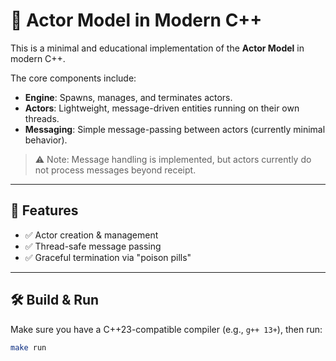 # 🧠 Actor Model in Modern C++

This is a minimal and educational implementation of the **Actor Model** in modern C++.

The core components include:
- **Engine**: Spawns, manages, and terminates actors.
- **Actors**: Lightweight, message-driven entities running on their own threads.
- **Messaging**: Simple message-passing between actors (currently minimal behavior).

> ⚠️ Note: Message handling is implemented, but actors currently do not process messages beyond receipt.

---

## 🚀 Features

- ✅ Actor creation & management
- ✅ Thread-safe message passing
- ✅ Graceful termination via "poison pills"

---

## 🛠️ Build & Run

Make sure you have a C++23-compatible compiler (e.g., `g++ 13+`), then run:

```bash
make run
